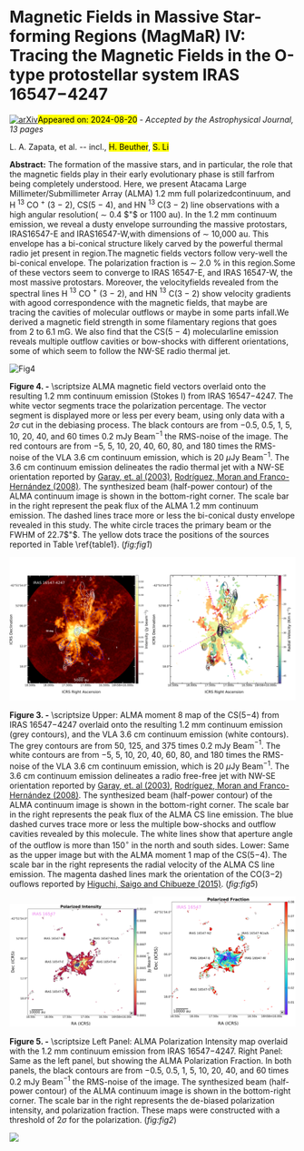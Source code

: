 <div class="macros" style="visibility:hidden;">
$\newcommand{\ensuremath}{}$
$\newcommand{\xspace}{}$
$\newcommand{\object}[1]{\texttt{#1}}$
$\newcommand{\farcs}{{.}''}$
$\newcommand{\farcm}{{.}'}$
$\newcommand{\arcsec}{''}$
$\newcommand{\arcmin}{'}$
$\newcommand{\ion}[2]{#1#2}$
$\newcommand{\textsc}[1]{\textrm{#1}}$
$\newcommand{\hl}[1]{\textrm{#1}}$
$\newcommand{\footnote}[1]{}$
$\newcommand{\vdag}{(v)^\dagger}$
$\newcommand$
$\newcommand$
$\newcommand{\dechms}[4]{#1^{\rm h}#2^{\rm m}#3\mbox{^{\rm s}\mskip-7.6mu. }#4}$
$\newcommand{\intdms}[3]{#1^{\circ}#2'#3"}$
$\newcommand{\decdms}[4]{-#1^{\circ}#2'#3\mbox{"\mskip-7.6mu. }#4}$</div>



<div id="title">

# Magnetic Fields in Massive Star-forming Regions (MagMaR) IV: Tracing the Magnetic Fields in the O-type protostellar system IRAS 16547$-$4247

</div>
<div id="comments">

[![arXiv](https://img.shields.io/badge/arXiv-2408.10199-b31b1b.svg)](https://arxiv.org/abs/2408.10199)<mark>Appeared on: 2024-08-20</mark> -  _Accepted by the Astrophysical Journal, 13 pages_

</div>
<div id="authors">

L. A. Zapata, et al. -- incl., <mark>H. Beuther</mark>, <mark>S. Li</mark>

</div>
<div id="abstract">

**Abstract:** The formation of the massive stars, and in particular, the role that the magnetic fields play in their early evolutionary phase is still farfrom being completely understood. Here, we present Atacama Large Millimeter/Submillimeter Array (ALMA) 1.2 mm full polarizedcontinuum, and H $^{13}$ CO $^+$ (3 $-$ 2), CS(5 $-$ 4), and HN $^{13}$ C(3 $-$ 2) line observations with a high angular resolution( $\sim$ 0.4 $"$ or 1100 au). In the 1.2 mm continuum emission, we reveal a dusty envelope surrounding the massive protostars, IRAS16547-E and IRAS16547-W,with dimensions of $\sim$ 10,000 au. This envelope has a bi-conical structure likely carved by the powerful thermal radio jet present in region.The magnetic fields vectors follow very-well the bi-conical envelope. The polarization fraction is $\sim$ 2.0 \% in this region.Some of these vectors seem to converge to IRAS 16547-E, and IRAS 16547-W, the most massive protostars. Moreover, the velocityfields revealed from the spectral lines H $^{13}$ CO $^+$ (3 $-$ 2), and HN $^{13}$ C(3 $-$ 2) show velocity gradients with agood correspondence with the magnetic fields, that maybe are tracing the cavities of molecular outflows or maybe in some parts infall.We derived a magnetic field strength in some filamentary regions that goes from 2 to 6.1 mG.  We also find that the CS(5 $-$ 4) molecularline emission reveals multiple outflow cavities or bow-shocks with different orientations, some of which seem to follow the NW-SE radio thermal jet.

</div>

<div id="div_fig1">

<img src="tmp_2408.10199/./IRAS16547_Band6pa_debiased_3sig.png" alt="Fig4" width="100%"/>

**Figure 4. -** \scriptsize ALMA magnetic field vectors overlaid onto the resulting 1.2 mm continuum emission (Stokes I) from IRAS 16547$-$4247.
The white vector segments trace the polarization percentage.  The vector segment is displayed more or less per every beam,
using only data with a 2$\sigma$ cut in the debiasing process. The black contours are from $-$0.5, 0.5, 1, 5, 10, 20, 40, and 60 times 0.2 mJy Beam$^{-1}$ the RMS-noise of the image.
The red contours are from $-$5, 5, 10, 20, 40, 60, 80, and 180 times the RMS-noise of the
VLA 3.6 cm continuum emission, which is 20 $\mu$Jy Beam$^{-1}$.   The 3.6 cm continuum emission delineates the radio thermal jet  with  a NW-SE
orientation reported by [Garay, et. al (2003)](), [Rodríguez, Moran and Franco-Hernández (2008)](). The synthesized beam (half-power contour) of the ALMA continuum image is shown in the bottom-right corner.
The scale bar in the right represent the peak flux of the ALMA 1.2 mm continuum emission. The dashed lines trace more or less the bi-conical dusty envelope revealed in this study.
The white circle traces the primary beam or the FWHM of 22.7$"$. The yellow dots trace the positions of the sources reported in Table   \ref{table1}. (*fig:fig1*)

</div>
<div id="div_fig2">

<img src="tmp_2408.10199/./mom8-eps-converted-to-3.png" alt="Fig3.1" width="50%"/><img src="tmp_2408.10199/./figure_mom1_cs-2.png" alt="Fig3.2" width="50%"/>

**Figure 3. -** \scriptsize Upper: ALMA moment 8 map of the CS(5$-$4) from IRAS 16547$-$4247 overlaid onto the resulting 1.2 mm continuum emission (grey contours),
and the VLA 3.6 cm continuum emission (white contours). The grey contours are from 50, 125, and 375 times 0.2 mJy Beam$^{-1}$.
The white contours are from $-$5, 5, 10, 20, 40, 60, 80, and 180 times the RMS-noise of the VLA 3.6 cm continuum emission, which is 20 $\mu$Jy Beam$^{-1}$.
The 3.6 cm continuum emission delineates a radio free-free jet  with NW-SE  orientation reported by [Garay, et. al (2003)](), [Rodríguez, Moran and Franco-Hernández (2008)]().
The synthesized beam (half-power contour) of the ALMA continuum image is shown in the bottom-right corner.
The scale bar in the right represents the peak flux of the ALMA CS line emission. The blue dashed curves trace more or less the multiple bow-shocks and outflow cavities revealed by this molecule.
 The white lines show that aperture angle of the outflow is more than 150$^\circ$ in the north and south sides.
 Lower: Same as the upper image but with the ALMA moment 1 map of the CS(5$-$4). The scale bar in the right represents the radial velocity of the ALMA CS line emission.
  The magenta dashed lines mark the orientation of the CO(3$-$2) ouflows reported by [Higuchi, Saigo and Chibueze (2015)]().
 (*fig:fig5*)

</div>
<div id="div_fig3">

<img src="tmp_2408.10199/./IRAS16547_Band6pol_debiased_2sig.png" alt="Fig5.1" width="50%"/><img src="tmp_2408.10199/./IRAS16547_Band6polfrac_debiased_2sig.png" alt="Fig5.2" width="50%"/>

**Figure 5. -** \scriptsize Left Panel: ALMA Polarization Intensity map overlaid with the 1.2 mm continuum emission from IRAS 16547$-$4247.
Right Panel: Same as the left panel, but showing the ALMA Polarization Fraction. In both panels, the black contours are from $-$0.5, 0.5, 1, 5, 10, 20, 40,  and 60
times 0.2 mJy Beam$^{-1}$ the RMS-noise of the image.  The synthesized beam (half-power contour) of the ALMA continuum
 image is shown in the bottom-right corner. The scale bar in the right represents the de-biased polarization intensity, and polarization fraction.
 These maps were constructed with a threshold of 2$\sigma$ for the polarization.   (*fig:fig2*)

</div><div id="qrcode"><img src=https://api.qrserver.com/v1/create-qr-code/?size=100x100&data="https://arxiv.org/abs/2408.10199"></div>